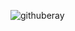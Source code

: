 
![githuberay](https://user-images.githubusercontent.com/63066081/219481049-05865fef-44b5-44e9-b638-8d7a2d5374a4.jpg)
